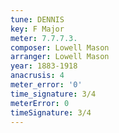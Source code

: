 ```yaml
---
tune: DENNIS
key: F Major
meter: 7.7.7.3.
composer: Lowell Mason
arranger: Lowell Mason
year: 1883-1918
anacrusis: 4
meter_error: '0'
time_signature: 3/4
meterError: 0
timeSignature: 3/4
---
```

